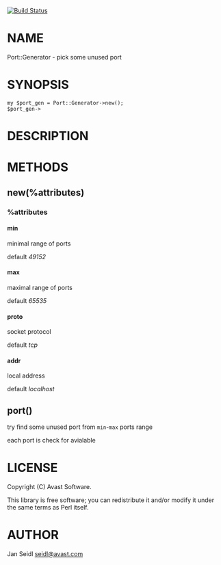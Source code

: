 [![Build Status](https://travis-ci.org/JaSei/Port-Generator.svg?branch=master)](https://travis-ci.org/JaSei/Port-Generator)
# NAME

Port::Generator - pick some unused port

# SYNOPSIS

    my $port_gen = Port::Generator->new();
    $port_gen->

# DESCRIPTION

# METHODS

## new(%attributes)

### %attributes

#### min

minimal range of ports

default _49152_

#### max

maximal range of ports

default _65535_

#### proto

socket protocol

default _tcp_

#### addr

local address

default _localhost_

## port()

try find some unused port from `min`-`max` ports range

each port is check for avialable

# LICENSE

Copyright (C) Avast Software.

This library is free software; you can redistribute it and/or modify
it under the same terms as Perl itself.

# AUTHOR

Jan Seidl <seidl@avast.com>

